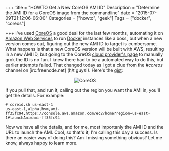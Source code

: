 +++
title = "HOWTO Get a New CoreOS AMI ID"
Description = "Determine the AMI ID for a CoreOS image from the commandline"
date = "2015-07-09T21:12:06-06:00"
Categories = ["howto", "geek"]
Tags = ["docker", "coreos"]

+++
I've used [CoreOS](https://coreos.com/) a good deal for the last few months, automating it on [Amazon Web Services](http://aws.amazon.com/) to run [Docker](https://www.docker.com/) instances like a boss, but when a new version comes out, figuring out the new AMI ID to target is cumbersome. What happens is that a new CoreOS version will be built with AWS, resulting in a new AMI ID, but going to the CoreOS [cloud provider's page](https://coreos.com/docs/running-coreos/cloud-providers/ec2/) to manually grok the ID is no fun. I knew there had to be a automated way to do this, but earlier attempts failed. That changed today as I got a clue from the <i>#coreos</i> channel on [irc.freenode.net] (h/t guys!). Here's the [gist](https://gist.github.com/philcryer/4a4ed1d0142af00a442c):
 
<!--more-->
<script src="https://gist.github.com/philcryer/4a4ed1d0142af00a442c.js"></script>

<div align="center"><img src="/2015/coreos-logo.png" border="0" alt="CoreOS"></div>

If you pull that, and run it, calling out the region you want the AMI in, you'll get the details. For example:

```
# coreid.sh us-east-1
us-east-1,alpha,hvm,ami-ff35fc94,https://console.aws.amazon.com/ec2/home?region=us-east-1#launchAmi=ami-ff35fc94
```

Now we have all the details, and for me, most importanly the AMI ID and the URL to launch the AMI. Cool, so that's it, I'm calling this day a success. Is there an easier way of doing this? Am I missing something obvious? Let me know, always happy to learn more.
